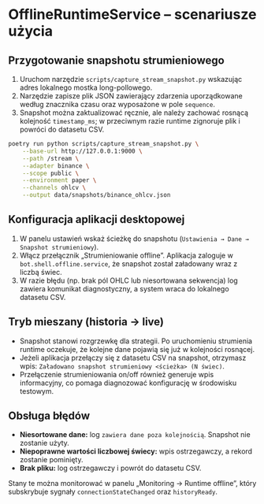 # OfflineRuntimeService – scenariusze użycia

## Przygotowanie snapshotu strumieniowego
1. Uruchom narzędzie `scripts/capture_stream_snapshot.py` wskazując adres lokalnego mostka long-pollowego.
2. Narzędzie zapisze plik JSON zawierający zdarzenia uporządkowane według znacznika czasu oraz wyposażone w pole `sequence`.
3. Snapshot można zaktualizować ręcznie, ale należy zachować rosnącą kolejność `timestamp_ms`; w przeciwnym razie runtime zignoruje plik i powróci do datasetu CSV.

```bash
poetry run python scripts/capture_stream_snapshot.py \
    --base-url http://127.0.0.1:9000 \
    --path /stream \
    --adapter binance \
    --scope public \
    --environment paper \
    --channels ohlcv \
    --output data/snapshots/binance_ohlcv.json
```

## Konfiguracja aplikacji desktopowej
1. W panelu ustawień wskaż ścieżkę do snapshotu (`Ustawienia → Dane → Snapshot strumieniowy`).
2. Włącz przełącznik „Strumieniowanie offline”. Aplikacja zaloguje w `bot.shell.offline.service`, że snapshot został załadowany wraz z liczbą świec.
3. W razie błędu (np. brak pól OHLC lub niesortowana sekwencja) log zawiera komunikat diagnostyczny, a system wraca do lokalnego datasetu CSV.

## Tryb mieszany (historia → live)
* Snapshot stanowi rozgrzewkę dla strategii. Po uruchomieniu strumienia runtime oczekuje, że kolejne dane pojawią się już w kolejności rosnącej.
* Jeżeli aplikacja przełączy się z datasetu CSV na snapshot, otrzymasz wpis: `Załadowano snapshot strumieniowy <ścieżka> (N świec)`.
* Przełączenie strumieniowania on/off również generuje wpis informacyjny, co pomaga diagnozować konfigurację w środowisku testowym.

## Obsługa błędów
* **Niesortowane dane:** log `zawiera dane poza kolejnością`. Snapshot nie zostanie użyty.
* **Niepoprawne wartości liczbowej świecy:** wpis ostrzegawczy, a rekord zostanie pominięty.
* **Brak pliku:** log ostrzegawczy i powrót do datasetu CSV.

Stany te można monitorować w panelu „Monitoring → Runtime offline”, który subskrybuje sygnały `connectionStateChanged` oraz `historyReady`.
